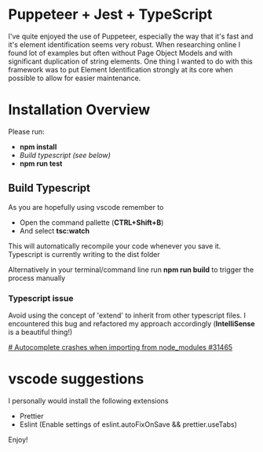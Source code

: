 # Puppeteer + Jest + TypeScript

I've quite enjoyed the use of Puppeteer, especially the way that it's fast and it's element identification seems very robust. 
When researching online I found lot of examples but often without Page Object Models and with significant duplication of string elements. 
One thing I wanted to do with this framework was to put Element Identification strongly at its core when possible to allow for easier maintenance.

# Installation Overview
Please run:
 - **npm install**
 - *Build typescript (see below)*
 - **npm run test**

## Build Typescript
As you are hopefully using vscode remember to

 - Open the command pallette (**CTRL+Shift+B**) 
 - And select **tsc:watch**

This will automatically recompile your code whenever you save it. Typescript is currently writing to the dist folder

Alternatively in your terminal/command line run **npm run build** to trigger the process manually

### Typescript issue
Avoid using the concept of 'extend' to inherit from other typescript files. I encountered this bug and refactored my approach accordingly (**IntelliSense** is a beautiful thing!)

 [# Autocomplete crashes when importing from node_modules #31465](https://github.com/microsoft/TypeScript/issues/31465)

# vscode suggestions
I personally would install the following extensions

 - Prettier
 - Eslint (Enable settings of eslint.autoFixOnSave && prettier.useTabs)

 Enjoy!